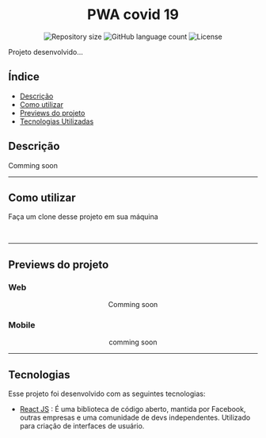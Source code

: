 <h1 align="center">
  PWA covid 19
</h1>

<p align="center">
 <img alt="Repository size" src="https://img.shields.io/github/repo-size/luizeduul/PWA-covid19-Statistics">
 <img alt="GitHub language count" src="https://img.shields.io/github/languages/count/luizeduul/PWA-covid19-Statistics">
 <img alt="License" src="https://img.shields.io/badge/license-MIT-brightgreen">
</p>

<p>Projeto desenvolvido... </p>

## Índice
- [Descrição](#descrição)
- [Como utilizar](#como-utilizar)
- [Previews do projeto](#previews-do-projeto)
- [Tecnologias Utilizadas](#tecnologias)

## Descrição
<p>Comming soon</p>

---

## Como utilizar 
<p>Faça um clone desse projeto em sua máquina</p><br>

---

## Previews do projeto
<h3>Web</h3>
<p align="center">
  Comming soon
</p>

<h3>Mobile</h3>
<p align="center">
  comming soon
</p>

---

## Tecnologias
 Esse projeto foi desenvolvido com as seguintes tecnologias:
  - [React JS](https://reactjs.org) : É uma biblioteca de código aberto, mantida por Facebook, outras empresas e uma comunidade de devs independentes. Utilizado para criação de interfaces de usuário.
